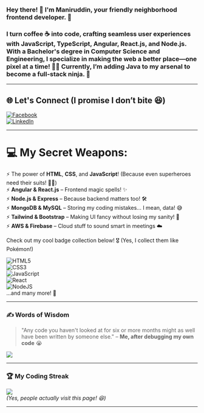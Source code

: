 <h3 align="left">Hey there! 👋 I'm Maniruddin, your friendly neighborhood frontend developer. 🚀</h3>

<h3 align="left">I turn coffee ☕ into code, crafting seamless user experiences with JavaScript, TypeScript, Angular, React.js, and Node.js. With a Bachelor's degree in Computer Science and Engineering, I specialize in making the web a better place—one pixel at a time! 🎨✨ Currently, I’m adding Java to my arsenal to become a full-stack ninja. 🥷</h3>

---

## 🌐 Let's Connect (I promise I don’t bite 😆)
[![Facebook](https://img.shields.io/badge/Facebook-%231877F2.svg?logo=Facebook&logoColor=white)](https://facebook.com/maniruddin.khan.35)  
[![LinkedIn](https://img.shields.io/badge/LinkedIn-%230077B5.svg?logo=linkedin&logoColor=white)](https://linkedin.com/in/maniruddin-khan)  

---

# 💻 My Secret Weapons:
⚡ The power of **HTML**, **CSS**, and **JavaScript**! (Because even superheroes need their suits! 🦸‍♂️)  
⚡ **Angular & React.js** – Frontend magic spells! ✨  
⚡ **Node.js & Express** – Because backend matters too! 🛠  
⚡ **MongoDB & MySQL** – Storing my coding mistakes... I mean, data! 😅  
⚡ **Tailwind & Bootstrap** – Making UI fancy without losing my sanity! 🎨  
⚡ **AWS & Firebase** – Cloud stuff to sound smart in meetings ☁️  

Check out my cool badge collection below! 🎖 (Yes, I collect them like Pokémon!)  

![HTML5](https://img.shields.io/badge/html5-%23E34F26.svg?style=for-the-badge&logo=html5&logoColor=white)  
![CSS3](https://img.shields.io/badge/css3-%231572B6.svg?style=for-the-badge&logo=css3&logoColor=white)  
![JavaScript](https://img.shields.io/badge/javascript-%23323330.svg?style=for-the-badge&logo=javascript&logoColor=%23F7DF1E)  
![React](https://img.shields.io/badge/react-%2320232a.svg?style=for-the-badge&logo=react&logoColor=%2361DAFB)  
![NodeJS](https://img.shields.io/badge/node.js-6DA55F?style=for-the-badge&logo=node.js&logoColor=white)  
...and many more! 🎉  

---

### ✍️ Words of Wisdom
> "Any code you haven't looked at for six or more months might as well have been written by someone else." – **Me, after debugging my own code** 😭  

![](https://quotes-github-readme.vercel.app/api?type=horizontal&theme=radical)  

---

### 🏆 My Coding Streak  
[![](https://visitcount.itsvg.in/api?id=techeduhelper&icon=2&color=0)](https://visitcount.itsvg.in)  
_(Yes, people actually visit this page! 😆)_  

---

<!-- Proudly written while avoiding actual work! 😜 -->
